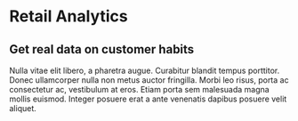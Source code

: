 # Retail Analytics
## Get real data on customer habits

Nulla vitae elit libero, a pharetra augue. Curabitur blandit tempus porttitor. Donec ullamcorper nulla non metus auctor fringilla. Morbi leo risus, porta ac consectetur ac, vestibulum at eros. Etiam porta sem malesuada magna mollis euismod. Integer posuere erat a ante venenatis dapibus posuere velit aliquet.
